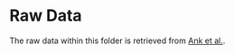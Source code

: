 # Raw Data

The raw data within this folder is retrieved from [Ank et al.](https://doi.org/10.14459/2023mp1725661).